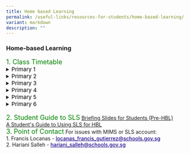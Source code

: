 ```yaml
---
title: Home based Learning
permalink: /useful-links/resources-for-students/home-based-learning/
variant: markdown
description: ""
---
```

<h3>Home-based Learning</h3>
<p style="font-size:18px; color:green; display:inline">1. Class Timetable</p>
<details>
<summary><p style="font-size:15px; color:black; display:inline">Primary 1</p>
</summary><div data-type="detailsContent" class="isomer-details-content">
<a href="/files/HBL/Timetable/1A_HBL_Timetable_2025.pdf" target="_blank">1 Agility</a><br>
<a href="/files/HBL/Timetable/1N_HBL_Timetable_2025.pdf" target="_blank">1 iNtegrity</a><br>
<a href="/files/HBL/Timetable/1C_HBL_Timetable_2025.pdf" target="_blank">1 Care</a><br>
<a href="/files/HBL/Timetable/1H_HBL_Timetable_2025.pdf" target="_blank">1 Humility</a><br>
<a href="/files/HBL/Timetable/1O_HBL_Timetable_2025.pdf" target="_blank">1 Optimism</a><br>
<a href="/files/HBL/Timetable/1R_HBL_Timetable_2025.pdf" target="_blank">1 Resilience</a><br>
<a href="/files/HBL/Timetable/1G_HBL_Timetable_2025.pdf" target="_blank">1 Grace</a><br>
<a href="/files/HBL/Timetable/1I_HBL_Timetable_2025.pdf" target="_blank">1 Innovation</a><br>
</div></details>
	
<details>
<summary><p style="font-size:15px; color:black; display:inline">Primary 2</p>
</summary><div data-type="detailsContent" class="isomer-details-content">
<a href="/files/HBL/Timetable/2A_HBL_Timetable_2025.pdf" target="_blank">2 Agility</a><br>
<a href="/files/HBL/Timetable/2N_HBL_Timetable_2025.pdf" target="_blank">2 iNtegrity</a><br>
<a href="/files/HBL/Timetable/2C_HBL_Timetable_2025.pdf" target="_blank">2 Care</a><br>
<a href="/files/HBL/Timetable/2H_HBL_Timetable_2025.pdf" target="_blank">2 Humility</a><br>
<a href="/files/HBL/Timetable/2O_HBL_Timetable_2025.pdf" target="_blank">2 Optimism</a><br>
<a href="/files/HBL/Timetable/2R_HBL_Timetable_2025.pdf" target="_blank">2 Resilience</a><br>
<a href="/files/HBL/Timetable/2G_HBL_Timetable_2025.pdf" target="_blank">2 Grace</a><br>
<a href="/files/HBL/Timetable/2I_HBL_Timetable_2025.pdf" target="_blank">2 Innovation</a><br>
</div></details>

<details>
<summary><p style="font-size:15px; color:black; display:inline">Primary 3</p>
</summary><div data-type="detailsContent" class="isomer-details-content">
<a href="/files/HBL/Timetable/3A_HBL_Timetable_2025.pdf" target="_blank">3 Agility</a><br>
<a href="/files/HBL/Timetable/3N_HBL_Timetable_2025.pdf" target="_blank">3 iNtegrity</a><br>
<a href="/files/HBL/Timetable/3C_HBL_Timetable_2025.pdf" target="_blank">3 Care</a><br>
<a href="/files/HBL/Timetable/3H_HBL_Timetable_2025.pdf" target="_blank">3 Humility</a><br>
<a href="/files/HBL/Timetable/3O_HBL_Timetable_2025.pdf" target="_blank">3 Optimism</a><br>
<a href="/files/HBL/Timetable/3R_HBL_Timetable_2025.pdf" target="_blank">3 Resilience</a><br>
</div></details>

<details>
<summary><p style="font-size:15px; color:black; display:inline">Primary 4</p>
</summary><div data-type="detailsContent" class="isomer-details-content">
<a href="/files/HBL/Timetable/4A_HBL_Timetable_2025.pdf" target="_blank">4 Agility</a><br>
<a href="/files/HBL/Timetable/4N_HBL_Timetable_2025.pdf" target="_blank">4 iNtegrity</a><br>
<a href="/files/HBL/Timetable/4C_HBL_Timetable_2025.pdf" target="_blank">4 Care</a><br>
<a href="/files/HBL/Timetable/4H_HBL_Timetable_2025.pdf" target="_blank">4 Humility</a><br>
<a href="/files/HBL/Timetable/4O_HBL_Timetable_2025.pdf" target="_blank">4 Optimism</a><br>
<a href="/files/HBL/Timetable/4R_HBL_Timetable_2025.pdf" target="_blank">4 Resilience</a><br>
</div></details>

<details>
<summary><p style="font-size:15px; color:black; display:inline">Primary 5</p>
</summary><div data-type="detailsContent" class="isomer-details-content">
<a href="/files/HBL/Timetable/5A_HBL_Timetable_2025.pdf" target="_blank">5 Agility</a><br>
<a href="/files/HBL/Timetable/5N_HBL_Timetable_2025.pdf" target="_blank">5 iNtegrity</a><br>
<a href="/files/HBL/Timetable/5C_HBL_Timetable_2025.pdf" target="_blank">5 Care</a><br>
<a href="/files/HBL/Timetable/5H_HBL_Timetable_2025.pdf" target="_blank">5 Humility</a><br>
<a href="/files/HBL/Timetable/5O_HBL_Timetable_2025.pdf" target="_blank">5 Optimism</a><br>
<a href="/files/HBL/Timetable/5R_HBL_Timetable_2025.pdf" target="_blank">5 Resilience</a><br>
</div></details>

<details>
<summary><p style="font-size:15px; color:black; display:inline">Primary 6</p>
</summary><div data-type="detailsContent" class="isomer-details-content">
<a href="/files/HBL/Timetable/6A_HBL_Timetable_2025.pdf" target="_blank">6 Agility</a><br>
<a href="/files/HBL/Timetable/6N_HBL_Timetable_2025.pdf" target="_blank">6 iNtegrity</a><br>
<a href="/files/HBL/Timetable/6C_HBL_Timetable_2025.pdf" target="_blank">6 Care</a><br>
<a href="/files/HBL/Timetable/6H_HBL_Timetable_2025.pdf" target="_blank">6 Humility</a><br>
<a href="/files/HBL/Timetable/6O_HBL_Timetable_2025.pdf" target="_blank">6 Optimism</a><br>
<a href="/files/HBL/Timetable/6R_HBL_Timetable_2025.pdf" target="_blank">6 Resilience</a><br>
</div></details><br>
	
<p style="font-size:18px; color:green; display:inline">2. Student Guide to SLS</p>
<a href="/files/HBL/briefing%20slides%20for%20students%20(pre-hbl).pdf" target="_blank">Briefing Slides for Students (Pre-HBL)</a><br>
<a href="/files/HBL/a%20students'%20guide%20to%20using%20sls%20for    %20hbl.pdf" target="_blank">A Student's Guide to Using SLS for HBL</a>
<br>
<p style="font-size:18px; color:green; display:inline">3. Point of Contact</p>
For issues with MIMS or SLS account:<br>
1. Francis Locanas - <a href="mailto:locanas_francis_gutierrez@schools.gov.sg"><span style="font-weight:500;text-decoration:underline;color:#21088A">locanas_francis_gutierrez@schools.gov.sg
</span></a><br>
2. Hariani Salleh  - <a href="mailto:hariani_salleh@schools.gov.sg"><span style="font-weight:500;text-decoration:underline;color:#21088A">hariani_salleh@schools.gov.sg</span></a>
<br>